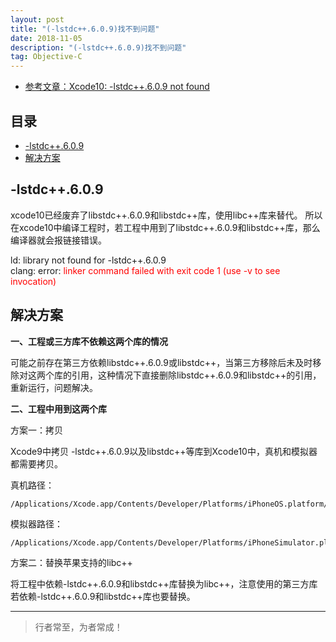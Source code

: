 ```yaml
---
layout: post
title: "(-lstdc++.6.0.9)找不到问题"
date: 2018-11-05
description: "(-lstdc++.6.0.9)找不到问题"
tag: Objective-C
--- 
```





- [参考文章：Xcode10: -lstdc++.6.0.9 not found](https://www.jianshu.com/p/2bc05682bf19)

## 目录
- [-lstdc++.6.0.9](#content1)
- [解决方案](#content2)


<!-- ************************************************ -->
## <a id="content1"></a>-lstdc++.6.0.9


xcode10已经废弃了libstdc++.6.0.9和libstdc++库，使用libc++库来替代。
所以在xcode10中编译工程时，若工程中用到了libstdc++.6.0.9和libstdc++库，那么编译器就会报链接错误。

ld: library not found for -lstdc++.6.0.9       
clang: error: <span style="color:red">linker command failed with exit code 1 (use -v to see invocation)</span>


<!-- ************************************************ -->
## <a id="content1"></a>解决方案


**一、工程或三方库不依赖这两个库的情况**

可能之前存在第三方依赖libstdc++.6.0.9或libstdc++，当第三方移除后未及时移除对这两个库的引用，这种情况下直接删除libstdc++.6.0.9和libstdc++的引用，重新运行，问题解决。


**二、工程中用到这两个库**

方案一：拷贝

Xcode9中拷贝 -lstdc++.6.0.9以及libstdc++等库到Xcode10中，真机和模拟器都需要拷贝。

真机路径：    
```
/Applications/Xcode.app/Contents/Developer/Platforms/iPhoneOS.platform/Developer/SDKs/iPhoneOS.sdk/usr/lib
```

模拟器路径：     
```
/Applications/Xcode.app/Contents/Developer/Platforms/iPhoneSimulator.platform/Developer/SDKs/iPhoneSimulator.sdk/usr/lib
```

方案二：替换苹果支持的libc++

将工程中依赖-lstdc++.6.0.9和libstdc++库替换为libc++，注意使用的第三方库若依赖-lstdc++.6.0.9和libstdc++库也要替换。




----------
>  行者常至，为者常成！



